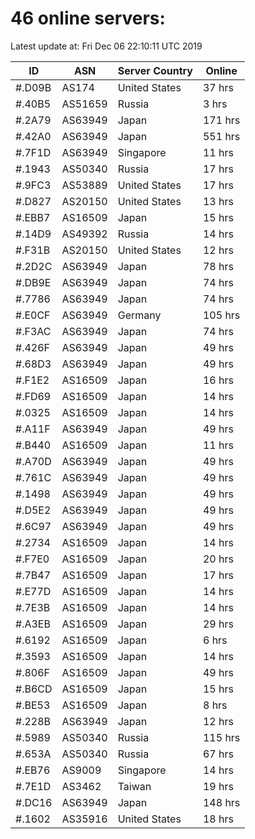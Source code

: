 # 46 online servers:

Latest update at: Fri Dec 06 22:10:11 UTC 2019

| ID | ASN | Server Country | Online |
| -- | --- | -------------- | ------ |
| #.D09B | AS174 | United States | 37 hrs |
| #.40B5 | AS51659 | Russia | 3 hrs |
| #.2A79 | AS63949 | Japan | 171 hrs |
| #.42A0 | AS63949 | Japan | 551 hrs |
| #.7F1D | AS63949 | Singapore | 11 hrs |
| #.1943 | AS50340 | Russia | 17 hrs |
| #.9FC3 | AS53889 | United States | 17 hrs |
| #.D827 | AS20150 | United States | 13 hrs |
| #.EBB7 | AS16509 | Japan | 15 hrs |
| #.14D9 | AS49392 | Russia | 14 hrs |
| #.F31B | AS20150 | United States | 12 hrs |
| #.2D2C | AS63949 | Japan | 78 hrs |
| #.DB9E | AS63949 | Japan | 74 hrs |
| #.7786 | AS63949 | Japan | 74 hrs |
| #.E0CF | AS63949 | Germany | 105 hrs |
| #.F3AC | AS63949 | Japan | 74 hrs |
| #.426F | AS63949 | Japan | 49 hrs |
| #.68D3 | AS63949 | Japan | 49 hrs |
| #.F1E2 | AS16509 | Japan | 16 hrs |
| #.FD69 | AS16509 | Japan | 14 hrs |
| #.0325 | AS16509 | Japan | 14 hrs |
| #.A11F | AS63949 | Japan | 49 hrs |
| #.B440 | AS16509 | Japan | 11 hrs |
| #.A70D | AS63949 | Japan | 49 hrs |
| #.761C | AS63949 | Japan | 49 hrs |
| #.1498 | AS63949 | Japan | 49 hrs |
| #.D5E2 | AS63949 | Japan | 49 hrs |
| #.6C97 | AS63949 | Japan | 49 hrs |
| #.2734 | AS16509 | Japan | 14 hrs |
| #.F7E0 | AS16509 | Japan | 20 hrs |
| #.7B47 | AS16509 | Japan | 17 hrs |
| #.E77D | AS16509 | Japan | 14 hrs |
| #.7E3B | AS16509 | Japan | 14 hrs |
| #.A3EB | AS16509 | Japan | 29 hrs |
| #.6192 | AS16509 | Japan | 6 hrs |
| #.3593 | AS16509 | Japan | 14 hrs |
| #.806F | AS16509 | Japan | 49 hrs |
| #.B6CD | AS16509 | Japan | 15 hrs |
| #.BE53 | AS16509 | Japan | 8 hrs |
| #.228B | AS63949 | Japan | 12 hrs |
| #.5989 | AS50340 | Russia | 115 hrs |
| #.653A | AS50340 | Russia | 67 hrs |
| #.EB76 | AS9009 | Singapore | 14 hrs |
| #.7E1D | AS3462 | Taiwan | 19 hrs |
| #.DC16 | AS63949 | Japan | 148 hrs |
| #.1602 | AS35916 | United States | 18 hrs |


